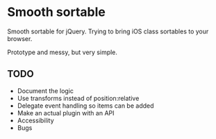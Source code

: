 # Smooth sortable

Smooth sortable for jQuery. Trying to bring iOS class sortables to your browser.

Prototype and messy, but very simple.

## TODO

- Document the logic
- Use transforms instead of position:relative
- Delegate event handling so items can be added
- Make an actual plugin with an API
- Accessibility
- Bugs